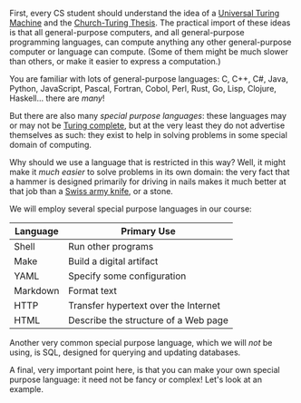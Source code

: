 First, every CS student should understand the idea of a [Universal Turing Machine](https://en.wikipedia.org/wiki/Universal_Turing_machine) and the [Church-Turing Thesis](https://en.wikipedia.org/wiki/Church–Turing_thesis). The practical import of these ideas is that all general-purpose computers, and all general-purpose programming languages, can compute anything any other general-purpose computer or language can compute. (Some of them might be much slower than others, or make it easier to express a computation.)

You are familiar with lots of general-purpose languages: C, C++, C#, Java, Python, JavaScript, Pascal, Fortran, Cobol, Perl, Rust, Go, Lisp, Clojure, Haskell... there are *many*!

But there are also many *special purpose languages*: these languages may or may not be [Turing complete](https://en.wikipedia.org/wiki/Turing_completeness), but at the very least they do not advertise themselves as such: they exist to help in solving problems in some special domain of computing.

Why should we use a language that is restricted in this way? Well, it might make it *much easier* to solve problems in its own domain: the very fact that a hammer is designed primarily for driving in nails makes it much better at that job than a [Swiss army knife](https://en.wikipedia.org/wiki/Swiss_Army_knife), or a stone.

We will employ several special purpose languages in our course:

| Language | Primary Use |
| -------- | ------- |
| Shell | Run other programs |
| Make | Build a digital artifact |
| YAML | Specify some configuration |
| Markdown | Format text |
| HTTP | Transfer hypertext over the Internet |
| HTML | Describe the structure of a Web page |

Another very common special purpose language, which we will *not* be using, is SQL, designed for querying and updating databases.

A final, very important point here, is that you can make your own special purpose language: it need not be fancy or complex! Let's look at an example.









